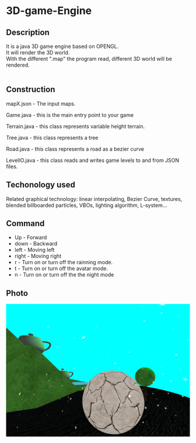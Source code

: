 # 3D-game-Engine

## Description
It is a java 3D game engine based on OPENGL. </br>
It will render the 3D world. </br>
With the different ".map" the program read, different 3D world will be rendered. </br>
</br>

## Construction
mapX.json - The input maps.

Game.java - this is the main entry point to your game

Terrain.java - this class represents variable height terrain.

Tree.java - this class represents a tree

Road.java - this class represents a road as a bezier curve

LevelIO.java - this class reads and writes game levels to and from JSON files.


## Techonology used
Related graphical technology: linear interpolating, Bezier Curve, textures, blended billboarded particles, VBOs, lighting algorithm, L-system... </br>

## Command
  * Up - Forward
  * down - Backward
  * left - Moving left
  * right - Moving right
  * r - Turn on or turn off the rainning mode.
  * t - Turn on or turn off the avatar mode.
  * n - Turn on or turn off the the night mode
  
  


## Photo
![Screenshot](doc/img.png)
